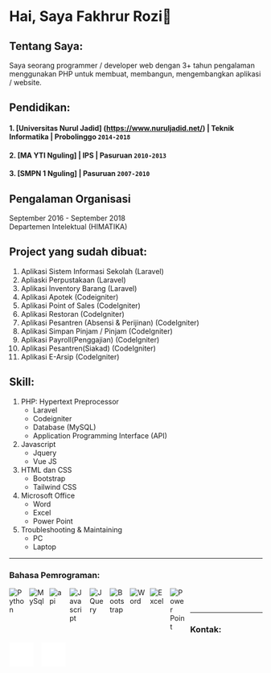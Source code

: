 # Hai, Saya Fakhrur Rozi👋

## Tentang Saya:
Saya seorang programmer / developer web dengan 3+ tahun pengalaman menggunakan PHP untuk membuat, membangun, mengembangkan aplikasi / website.

## Pendidikan:

#### 1. [Universitas Nurul Jadid] (https://www.nuruljadid.net/) | Teknik Informatika | Probolinggo `2014-2018`
#### 2. [MA YTI Nguling] | IPS | Pasuruan `2010-2013`
#### 3. [SMPN 1 Nguling] | Pasuruan `2007-2010`

## Pengalaman Organisasi
September 2016 -  September 2018
<br />
Departemen Intelektual (HIMATIKA)

## Project yang sudah dibuat:

1. Aplikasi Sistem Informasi Sekolah (Laravel)
2. Apliaski Perpustakaan (Laravel)
3. Aplikasi Inventory Barang (Laravel)
4. Aplikasi Apotek (Codeigniter)
5. Aplikasi Point of Sales (CodeIgniter)
6. Aplikasi Restoran (CodeIgniter)
7. Aplikasi Pesantren (Absensi & Perijinan) (CodeIgniter)
8. Aplikasi Simpan Pinjam / Pinjam (CodeIgniter)
9. Aplikasi Payroll(Penggajian) (CodeIgniter)
10. Aplikasi Pesantren(Siakad) (CodeIgniter)
11. Aplikasi E-Arsip (CodeIgniter)

## Skill:
1. PHP: Hypertext Preprocessor
   - Laravel
   - Codeigniter
   - Database (MySQL)
   - Application Programming Interface (API)
2. Javascript
   - Jquery
   - Vue JS
3. HTML dan CSS
   - Bootstrap
   - Tailwind CSS
4. Microsoft Office
   - Word
   - Excel
   - Power Point
5. Troubleshooting & Maintaining
   - PC
   - Laptop
---

### Bahasa Pemrograman:

[<img align="left" alt="Python" width="30px" src="https://cdn.icon-icons.com/icons2/2415/PNG/512/codeigniter_plain_wordmark_logo_icon_146592.png" style="padding-right:10px;" />][codeigniter]
[<img align="left" alt="MySql" width="30px" src="https://cdn.jsdelivr.net/gh/devicons/devicon/icons/mysql/mysql-original.svg" style="padding-right:10px;" />][mysql]
[<img align="left" alt="api" width="30px" src="https://cdn-icons-png.flaticon.com/512/1493/1493169.png" style="padding-right:10px;" />][api]
[<img align="left" alt="Javascript" width="30px" src="https://seeklogo.com/images/J/javascript-logo-8892AEFCAC-seeklogo.com.png" style="padding-right:10px;" />][javascript]
[<img align="left" alt="JQuery" width="30px" src="https://logodix.com/logo/941120.png" style="padding-right:10px;" />][jquery]
[<img align="left" alt="Bootstrap" width="30px" src="https://www.pinclipart.com/picdir/big/35-353932_bootstrap-bootstrap-4-logo-png-clipart.png" style="padding-right:10px;" />][bootstrap]
[<img align="left" alt="Word" width="30px" src="https://logodownload.org/wp-content/uploads/2018/10/word-logo-0.png" style="padding-right:10px;" />][microsoft]
[<img align="left" alt="Excel" width="30px" src="https://logodownload.org/wp-content/uploads/2020/04/excel-logo-0.png" style="padding-right:10px;" />][microsoft]
[<img align="left" alt="Power Point" width="30px" src="https://cdn.iconscout.com/icon/free/png-512/powerpoint-1411853-1194342.png" style="padding-right:10px;" />][microsoft]

<br />
<br />

---
### Kontak:

[![website](./img/github-dark.svg)](https://github.com/farozy)
&nbsp;&nbsp;
[![website](./img/instagram-dark.svg)](https://www.instagram.com/fa_rozyie/)

[codeigniter]: https://codeigniter.com/
[mysql]: https://www.mysql.com/
[api]: https://aws.amazon.com/id/what-is/api/
[javascript]: https://www.javascript.com/
[jquery]: https://jquery.com/
[bootstrap]: https://getbootstrap.com/
[microsoft]: https://www.microsoft.com/id-id
